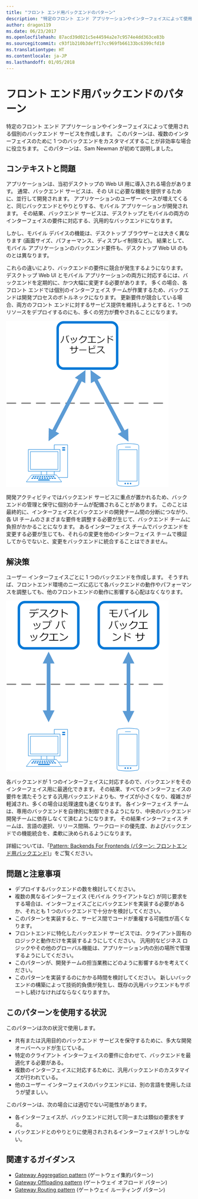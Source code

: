 ```yaml
---
title: "フロント エンド用バックエンドのパターン"
description: "特定のフロント エンド アプリケーションやインターフェイスによって使用される個別のバックエンド サービスを作成します。"
author: dragon119
ms.date: 06/23/2017
ms.openlocfilehash: 87acd39d021c5e44594a2e7c9574e4dd363ce83b
ms.sourcegitcommit: c93f1b210b3deff17cc969fb66133bc6399cfd10
ms.translationtype: HT
ms.contentlocale: ja-JP
ms.lasthandoff: 01/05/2018
---
```

# <a name="backends-for-frontends-pattern"></a>フロント エンド用バックエンドのパターン

特定のフロント エンド アプリケーションやインターフェイスによって使用される個別のバックエンド サービスを作成します。 このパターンは、複数のインターフェイスのために 1 つのバックエンドをカスタマイズすることが非効率な場合に役立ちます。 このパターンは、Sam Newman が初めて説明しました。

## <a name="context-and-problem"></a>コンテキストと問題

アプリケーションは、当初デスクトップの Web UI 用に導入される場合があります。 通常、バックエンド サービスは、その UI に必要な機能を提供するために、並行して開発されます。 アプリケーションのユーザー ベースが増えてくると、同じバックエンドとやりとりする、モバイル アプリケーションが開発されます。 その結果、バックエンド サービスは、デスクトップとモバイルの両方のインターフェイスの要件に対応する、汎用的なバックエンドになります。

しかし、モバイル デバイスの機能は、デスクトップ ブラウザーとは大きく異なります (画面サイズ、パフォーマンス、ディスプレイ制限など)。 結果として、モバイル アプリケーションのバックエンド要件も、デスクトップ Web UI のものとは異なります。 

これらの違いにより、バックエンドの要件に競合が発生するようになります。 デスクトップ Web UI とモバイル アプリケーションの両方に対応するには、バックエンドを定期的に、かつ大幅に変更する必要があります。 多くの場合、各フロント エンドでは個別のインターフェイス チームが作業するため、バックエンドは開発プロセスのボトルネックになります。 更新要件が競合している場合、両方のフロント エンドに対するサービス提供を維持しようとすると、1 つのリソースをデプロイするのにも、多くの労力が費やされることになります。

![](./_images/backend-for-frontend.png) 

開発アクティビティではバックエンド サービスに重点が置かれるため、バックエンドの管理と保守に個別のチームが配備されることがあります。 このことは最終的に、インターフェイスとバックエンドの開発チーム間の分断につながり、各 UI チームのさまざまな要件を調整する必要が生じて、バックエンド チームに負担がかかることになります。 あるインターフェイス チームでバックエンドを変更する必要が生じても、それらの変更を他のインターフェイス チームで検証してからでないと、変更をバックエンドに統合することはできません。 

## <a name="solution"></a>解決策

ユーザー インターフェイスごとに 1 つのバックエンドを作成します。 そうすれば、フロントエンド環境のニーズに応じて各バックエンドの動作やパフォーマンスを調整しても、他のフロントエンドの動作に影響する心配はなくなります。

![](./_images/backend-for-frontend-example.png) 

各バックエンドが 1 つのインターフェイスに対応するので、バックエンドをそのインターフェイス用に最適化できます。 その結果、すべてのインターフェイスの要件を満たそうとする汎用バックエンドよりも、サイズが小さくなり、複雑さが軽減され、多くの場合は処理速度も速くなります。 各インターフェイス チームは、専用のバックエンドを自律的に制御できるようになり、中央のバックエンド開発チームに依存しなくて済むようになります。 その結果インターフェイス チームは、言語の選択、リリース間隔、ワークロードの優先度、およびバックエンドでの機能統合を、柔軟に決められるようになります。

詳細については、「[Pattern: Backends For Frontends (パターン: フロントエンド用バックエンド)](http://samnewman.io/patterns/architectural/bff/)」をご覧ください。

## <a name="issues-and-considerations"></a>問題と注意事項

- デプロイするバックエンドの数を検討してください。
- 複数の異なるインターフェイス (モバイル クライアントなど) が同じ要求をする場合は、インターフェイスごとにバックエンドを実装する必要があるか、それとも 1 つのバックエンドで十分かを検討してください。
- このパターンを実装すると、サービス間でコードが重複する可能性が高くなります。
- フロントエンドに特化したバックエンド サービスでは、クライアント固有のロジックと動作だけを実装するようにしてください。 汎用的なビジネス ロジックやその他のグローバル機能は、アプリケーション内の別の場所で管理するようにしてください。
- このパターンが、開発チームの担当業務にどのように影響するかを考えてください。
- このパターンを実装するのにかかる時間を検討してください。 新しいバックエンドの構築によって技術的負債が発生し、既存の汎用バックエンドもサポートし続けなければならなくなりますか。

## <a name="when-to-use-this-pattern"></a>このパターンを使用する状況

このパターンは次の状況で使用します。

- 共有または汎用目的のバックエンド サービスを保守するために、多大な開発オーバーヘッドが生じている。
- 特定のクライアント インターフェイスの要件に合わせて、バックエンドを最適化する必要がある。
- 複数のインターフェイスに対応するために、汎用バックエンドのカスタマイズが行われている。
- 他のユーザー インターフェイスのバックエンドには、別の言語を使用したほうが望ましい。

このパターンは、次の場合には適切でない可能性があります。

- 各インターフェイスが、バックエンドに対して同一または類似の要求をする。
- バックエンドとのやりとりに使用されされるインターフェイスが 1 つしかない。

## <a name="related-guidance"></a>関連するガイダンス

- [Gateway Aggregation pattern](./gateway-aggregation.md) (ゲートウェイ集約パターン)
- [Gateway Offloading pattern](./gateway-offloading.md) (ゲートウェイ オフロード パターン)
- [Gateway Routing pattern](./gateway-routing.md) (ゲートウェイ ルーティング パターン)


